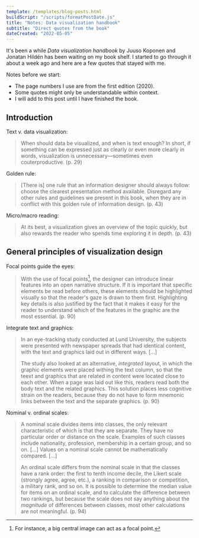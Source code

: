 ```yaml
---
template: /templates/blog-posts.html
buildScript: "/scripts/formatPostDate.js"
title: "Notes: Data visualization handbook"
subtitle: "Direct quotes from the book"
dateCreated: "2022-05-05"
---
```


It's been a while <cite>Data visualization handbook</cite> by Juuso Koponen and Jonatan Hildén has been waiting on my book shelf. I started to go through it about a week ago and here are a few quotes that stayed with me. 

Notes before we start:
- The page numbers I use are from the first edition (2020).
- Some quotes might only be understandable within context.
- I will add to this post until I have finished the book.

## Introduction

Text v. data visualization:
> When should data be visualized, and when is text enough? In short, if something can be expressed just as clearly or even more clearly in words, visualization is unnecessary—sometimes even couterproductive. (p. 29)

Golden rule:
> [There is] one rule that an information designer should always follow: choose the clearest presentation method available. Disregard any other rules and guidelines we present in this book, when they are in conflict with this golden rule of information design. (p. 43)

Micro/macro reading:
> At its best, a visualization gives an overview of the topic quickly, but also rewards the reader who spends time exploring it in depth. (p. 43)

## General principles of visualization design

Focal points guide the eyes:
> With the use of focal points[^1], the designer can introduce linear features into an open narrative structure. If it is important that specific elements be read before others, these elements should be highlighted visually so that the reader's gaze is drawn to them first. Highlighting key details is also justified by the fact that it makes it easy for the reader to understand which of the features in the graphic are the most essential. (p. 90)

Integrate text and graphics:
> In an eye-tracking study conducted at Lund University, the subjects were presented with newspaper spreads that had identical content, with the text and graphics laid out in different ways. [...] 
> 
> The study also looked at an alternative, _integrated_ layout, in which the graphic elements were placed withing the text column, so that the teext and graphics that are related in content were located close to each other. When a page was laid out like this, readers read both the body text and the related graphics. This solution places less cognitive strain on the readers, because they do not have to form mnemonic links between the text and the separate graphics. (p. 90)

Nominal v. ordinal scales:
> A nominal scale divides items into classes, the only relevant characteristic of which is that they are separate. They have no particular order or distance on the scale. Examples of such classes include nationality, profession, membership in a certain group, and so on. [...] Values on a nominal scale cannot be mathematically compared. [...]
> 
> An ordinal scale differs from the nominal scale in that the classes have a rank order: the first to tenth income decile, the Likert scale (strongly agree, agree, etc.), a ranking in comparison or competition, a military rank, and so on. It is possible to determine the median value for items on an ordinal scale, and to calculate the difference between two rankings, but because the scale does not say anything about the _magnitude_ of differences between classes, most other calculations are not meaningful. (p. 94)

[^1]: For instance, a big central image can act as a focal point.
